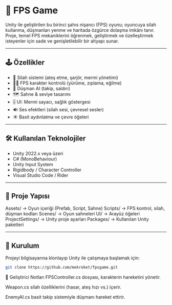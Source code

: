 # 🎯 FPS Game

Unity ile geliştirilen bu birinci şahıs nişancı (FPS) oyunu; oyuncuya silah kullanma, düşmanları yenme ve haritada özgürce dolaşma imkânı tanır. Proje, temel FPS mekaniklerini öğrenmek, geliştirmek ve özelleştirmek isteyenler için sade ve genişletilebilir bir altyapı sunar.

---

## 🕹️ Özellikler

- 🔫 Silah sistemi (ateş etme, şarjör, mermi yönetimi)
- 🧍‍♂️ FPS karakter kontrolü (yürüme, zıplama, eğilme)
- 🎯 Düşman AI (takip, saldırı)
- 🗺️ Sahne & seviye tasarımı
- 🎚️ UI: Mermi sayacı, sağlık göstergesi
- 🔊 Ses efektleri (silah sesi, çevresel sesler)
- ☀️ Basit aydınlatma ve çevre öğeleri

---

## 🛠️ Kullanılan Teknolojiler

- Unity 2022.x veya üzeri
- C# (MonoBehaviour)
- Unity Input System
- Rigidbody / Character Controller
- Visual Studio Code / Rider

---

## 📁 Proje Yapısı

Assets/ → Oyun içeriği (Prefab, Script, Sahne)
Scripts/ → FPS kontrol, silah, düşman kodları
Scenes/ → Oyun sahneleri
UI/ → Arayüz öğeleri
ProjectSettings/ → Unity proje ayarları
Packages/ → Kullanılan Unity paketleri


---

## 🚀 Kurulum

Projeyi bilgisayarına klonlayıp Unity ile çalışmaya başlamak için:

```bash
git clone https://github.com/mekroket/fpsgame.git
```


🧪 Geliştirici Notları
FPSController.cs dosyası, karakterin hareketini yönetir.

Weapon.cs silah özelliklerini (hasar, ateş hızı vs.) içerir.

EnemyAI.cs basit takip sistemiyle düşmanı hareket ettirir.
